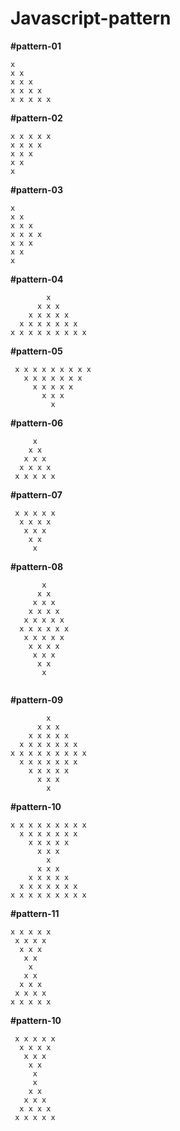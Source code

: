# Javascript-pattern

**#pattern-01**   
```text 
x  
x x   
x x x   
x x x x   
x x x x x   
```

**#pattern-02**  
```text 
x x x x x   
x x x x   
x x x   
x x   
x   
```

**#pattern-03**  
```text 
x   
x x    
x x x   
x x x x   
x x x    
x x   
x   
```

**#pattern-04**  
```text 
        x  
      x x x   
    x x x x x   
  x x x x x x x  
x x x x x x x x x  
```

**#pattern-05**  
```text 
 x x x x x x x x x   
   x x x x x x x   
     x x x x x   
       x x x   
         x   
 ```
       
**#pattern-06**  
```text 
     x   
    x x   
   x x x   
  x x x x   
 x x x x x  
 ```
 
**#pattern-07**  
```text 
 x x x x x   
  x x x x   
   x x x   
    x x   
     x   
 ```

**#pattern-08** 
```text 
       x   
      x x   
     x x x   
    x x x x   
   x x x x x   
  x x x x x x   
   x x x x x   
    x x x x   
     x x x   
      x x   
       x 
       
```
**#pattern-09** 
```text 
        x 
      x x x 
    x x x x x 
  x x x x x x x 
x x x x x x x x x 
  x x x x x x x 
    x x x x x 
      x x x 
        x 
```

**#pattern-10** 
```text 
x x x x x x x x x 
  x x x x x x x 
    x x x x x 
      x x x 
        x 
      x x x 
    x x x x x 
  x x x x x x x 
x x x x x x x x x
```
**#pattern-11** 
```text 
x x x x x 
 x x x x 
  x x x 
   x x 
    x 
   x x 
  x x x 
 x x x x 
x x x x x 
```

**#pattern-10** 
```text 
 x x x x x 
  x x x x 
   x x x 
    x x 
     x 
     x 
    x x 
   x x x 
  x x x x 
 x x x x x
```

